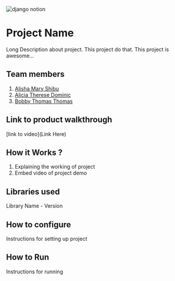 
![django notion](https://github.com/TH-Activities/saturday-hack-night-template/assets/117498997/2db31367-8f96-4e88-8a8d-a1a75936204d)




# Project Name
Long Description about project. This project do that. This project is awesome...
## Team members
1. [Alisha Mary Shibu](https://github.com/Alisha-2004)
2. [Alicia Therese Dominic](https://github.com/AliciaTherese)
3. [Bobby Thomas Thomas](https://github.com/bobbythomas985 )
## Link to product walkthrough
[link to video](Link Here)
## How it Works ?
1. Explaining the working of project
2. Embed video of project demo
## Libraries used
Library Name - Version
## How to configure
Instructions for setting up project
## How to Run
Instructions for running
